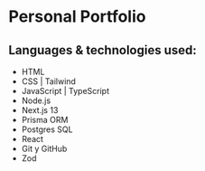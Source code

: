 # Personal Portfolio

## Languages & technologies used: 

- HTML
- CSS | Tailwind
- JavaScript | TypeScript
- Node.js
- Next.js 13
- Prisma ORM
- Postgres SQL
- React
- Git y GitHub
- Zod